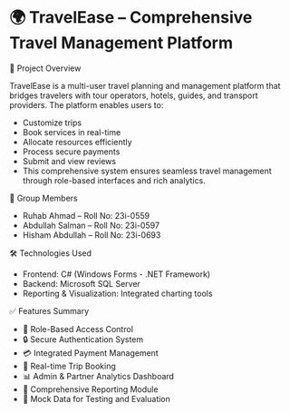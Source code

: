 # 🌍 TravelEase – Comprehensive Travel Management Platform

📌 Project Overview

TravelEase is a multi-user travel planning and management platform that bridges travelers with tour operators, hotels, guides, and transport providers. The platform enables users to:
- Customize trips
- Book services in real-time
- Allocate resources efficiently
- Process secure payments
- Submit and view reviews
- This comprehensive system ensures seamless travel management through role-based interfaces and rich analytics.

👥 Group Members

- Ruhab Ahmad – Roll No: 23i-0559
- Abdullah Salman – Roll No: 23i-0597
- Hisham Abdullah – Roll No: 23i-0693

🛠️ Technologies Used

- Frontend: C# (Windows Forms - .NET Framework)
- Backend: Microsoft SQL Server
- Reporting & Visualization: Integrated charting tools

✅ Features Summary

- 🔐 Role-Based Access Control
- 🔒 Secure Authentication System
- 💳 Integrated Payment Management
- 📅 Real-time Trip Booking
- 📊 Admin & Partner Analytics Dashboard
- 🧾 Comprehensive Reporting Module
- 🧪 Mock Data for Testing and Evaluation
